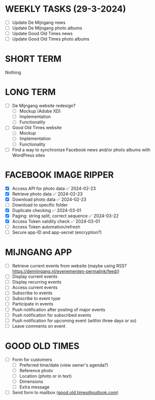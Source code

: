 # WEEKLY TASKS (29-3-2024)
- [ ] Update De Mijngang news
- [ ] Update De Mijngang photo albums
- [ ] Update Good Old Times news
- [ ] Update Good Old Times photo albums
# SHORT TERM
Nothing
# LONG TERM
- [ ] De Mijngang website redesign?
	- [ ] Mockup (Adobe XD)
	- [ ] Implementation
	- [ ] Functionality
- [ ] Good Old Times website
	- [ ] Mockup
	- [ ] Implementation
	- [ ] Functionality
- [ ] Find a way to synchronize Facebook news and/or photo albums with WordPress sites
# FACEBOOK IMAGE RIPPER
- [x] Access API for photo data ✅ 2024-02-23
- [x] Retrieve photo data ✅ 2024-02-23
- [x] Download photo data ✅ 2024-02-23
- [ ] Download to specific folder
- [x] Duplicate checking ✅ 2024-03-01
- [x] Paging: string split, correct sequence ✅ 2024-03-22
- [x] Access Token validity check ✅ 2024-03-01
- [ ] Access Token automation/refresh
- [ ] Secure app-ID and app-secret (encryption?)
# MIJNGANG APP
- [ ] Retrieve current events from website (maybe using RSS? https://demijngang.nl/evenementen-permalink/feed/)
- [ ] Display current events
- [ ] Display recurring events
- [ ] Access current events
- [ ] Subscribe to events
- [ ] Subscribe to event type
- [ ] Participate in events
- [ ] Push notification after posting of major events
- [ ] Push notification for subscribed events
- [ ] Push notification for upcoming event (within three days or so)
- [ ] Leave comments on event
# GOOD OLD TIMES
- [ ] Form for customers
	- [ ] Preferred time/date (view owner's agenda?)
	- [ ] Reference photo
	- [ ] Location (photo or in text)
	- [ ] Dimensions
	- [ ] Extra message
- [ ] Send form to mailbox (good.old.times@outlook.com)